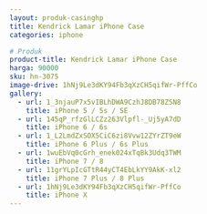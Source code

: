 ```yaml
---
layout: produk-casinghp
title: Kendrick Lamar iPhone Case
categories: iphone

# Produk
product-title: Kendrick Lamar iPhone Case
harga: 90000
sku: hn-3075
image-drive: 1hNj9Le3dKY94Fb3qXzCH5qifWr-PffCo
gallery:
  - url: 1_3njauP7x5vIBLhDWA9CzhJ8DB78ZSN8
    title: iPhone 5 / 5s / SE
  - url: 145qP_rfzGlLCZz263Vlpfl-_Uj5yA7dD
    title: iPhone 6 / 6s
  - url: 1_L2LmdZxSOX5CiC6zi8Vvw12ZYrZT9eW
    title: iPhone 6 Plus / 6s Plus
  - url: 1wuEbVq0cGrh_enek024xTqBk3Udq3TWM
    title: iPhone 7 / 8
  - url: 11grYLpIcGTtR44yCT4EbLkYY9AkK-xl2
    title: iPhone 7 Plus / 8 Plus
  - url: 1hNj9Le3dKY94Fb3qXzCH5qifWr-PffCo
    title: iPhone X
---
```

